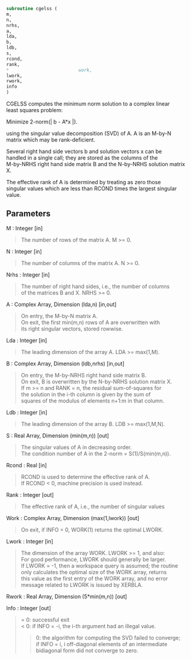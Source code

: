 ```fortran  
subroutine cgelss (  
m,  
n,  
nrhs,  
a,  
lda,  
b,  
ldb,  
s,  
rcond,  
rank,  
*                          work,  
lwork,  
rwork,  
info  
)  
```  
  
CGELSS computes the minimum norm solution to a complex linear  
least squares problem:  
  
Minimize 2-norm(| b - A*x |).  
  
using the singular value decomposition (SVD) of A. A is an M-by-N  
matrix which may be rank-deficient.  
  
Several right hand side vectors b and solution vectors x can be  
handled in a single call; they are stored as the columns of the  
M-by-NRHS right hand side matrix B and the N-by-NRHS solution matrix  
X.  
  
The effective rank of A is determined by treating as zero those  
singular values which are less than RCOND times the largest singular  
value.  
  
## Parameters  
M : Integer [in]  
> The number of rows of the matrix A. M >= 0.  
  
N : Integer [in]  
> The number of columns of the matrix A. N >= 0.  
  
Nrhs : Integer [in]  
> The number of right hand sides, i.e., the number of columns  
> of the matrices B and X. NRHS >= 0.  
  
A : Complex Array, Dimension (lda,n) [in,out]  
> On entry, the M-by-N matrix A.  
> On exit, the first min(m,n) rows of A are overwritten with  
> its right singular vectors, stored rowwise.  
  
Lda : Integer [in]  
> The leading dimension of the array A. LDA >= max(1,M).  
  
B : Complex Array, Dimension (ldb,nrhs) [in,out]  
> On entry, the M-by-NRHS right hand side matrix B.  
> On exit, B is overwritten by the N-by-NRHS solution matrix X.  
> If m >= n and RANK = n, the residual sum-of-squares for  
> the solution in the i-th column is given by the sum of  
> squares of the modulus of elements n+1:m in that column.  
  
Ldb : Integer [in]  
> The leading dimension of the array B.  LDB >= max(1,M,N).  
  
S : Real Array, Dimension (min(m,n)) [out]  
> The singular values of A in decreasing order.  
> The condition number of A in the 2-norm = S(1)/S(min(m,n)).  
  
Rcond : Real [in]  
> RCOND is used to determine the effective rank of A.  
> If RCOND < 0, machine precision is used instead.  
  
Rank : Integer [out]  
> The effective rank of A, i.e., the number of singular values  
  
Work : Complex Array, Dimension (max(1,lwork)) [out]  
> On exit, if INFO = 0, WORK(1) returns the optimal LWORK.  
  
Lwork : Integer [in]  
> The dimension of the array WORK. LWORK >= 1, and also:  
> For good performance, LWORK should generally be larger.  
> If LWORK = -1, then a workspace query is assumed; the routine  
> only calculates the optimal size of the WORK array, returns  
> this value as the first entry of the WORK array, and no error  
> message related to LWORK is issued by XERBLA.  
  
Rwork : Real Array, Dimension (5*min(m,n)) [out]  
  
Info : Integer [out]  
> = 0:  successful exit  
> < 0:  if INFO = -i, the i-th argument had an illegal value.  
> > 0:  the algorithm for computing the SVD failed to converge;  
> if INFO = i, i off-diagonal elements of an intermediate  
> bidiagonal form did not converge to zero.  
  

